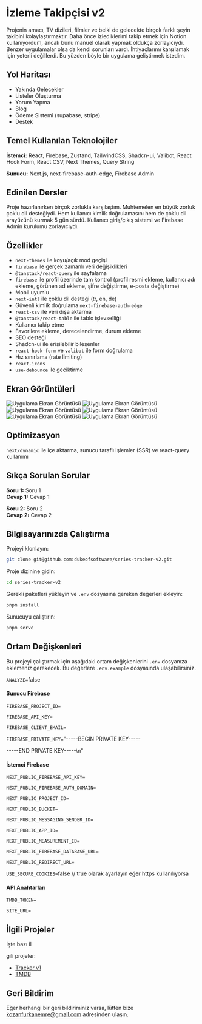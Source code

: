 # İzleme Takipçisi v2

Projenin amacı, TV dizileri, filmler ve belki de gelecekte birçok farklı şeyin takibini kolaylaştırmaktır. Daha önce izlediklerimi takip etmek için Notion kullanıyordum, ancak bunu manuel olarak yapmak oldukça zorlayıcıydı. Benzer uygulamalar olsa da kendi sorunları vardı. İhtiyaçlarımı karşılamak için yeterli değillerdi. Bu yüzden böyle bir uygulama geliştirmek istedim.

## Yol Haritası

- Yakında Gelecekler
- Listeler Oluşturma
- Yorum Yapma
- Blog
- Ödeme Sistemi (supabase, stripe)
- Destek

## Temel Kullanılan Teknolojiler

**İstemci:** React, Firebase, Zustand, TailwindCSS, Shadcn-ui, Valibot, React Hook Form, React CSV, Next Themes, Query String

**Sunucu:** Next.js, next-firebase-auth-edge, Firebase Admin

## Edinilen Dersler

Proje hazırlanırken birçok zorlukla karşılaştım. Muhtemelen en büyük zorluk çoklu dil desteğiydi. Hem kullanıcı kimlik doğrulamasını hem de çoklu dil arayüzünü kurmak 5 gün sürdü. Kullanıcı giriş/çıkış sistemi ve Firebase Admin kurulumu zorlayıcıydı.

## Özellikler

- `next-themes` ile koyu/açık mod geçişi
- `firebase` ile gerçek zamanlı veri değişiklikleri
- `@tanstack/react-query` ile sayfalama
- `firebase` ile profil üzerinde tam kontrol (profil resmi ekleme, kullanıcı adı ekleme, görünen ad ekleme, şifre değiştirme, e-posta değiştirme)
- Mobil uyumlu
- `next-intl` ile çoklu dil desteği (tr, en, de)
- Güvenli kimlik doğrulama `next-firebase-auth-edge`
- `react-csv` ile veri dışa aktarma
- `@tanstack/react-table` ile tablo işlevselliği
- Kullanıcı takip etme
- Favorilere ekleme, derecelendirme, durum ekleme
- SEO desteği
- Shadcn-ui ile erişilebilir bileşenler
- `react-hook-form` ve `valibot` ile form doğrulama
- Hız sınırlama (rate limiting)
- `react-icons`
- `use-debounce` ile geciktirme

## Ekran Görüntüleri

![Uygulama Ekran Görüntüsü](https://github.com/dukeofsoftware/series-tracker-v2/assets/89215036/da96ca30-fabd-47d6-b72c-4af34718b816)
![Uygulama Ekran Görüntüsü](https://github.com/dukeofsoftware/series-tracker-v2/assets/89215036/992bc261-4795-4f40-a017-c0abf097bf1e)
![Uygulama Ekran Görüntüsü](https://github.com/dukeofsoftware/series-tracker-v2/assets/89215036/c4c71cb7-36b6-4131-b7cc-047f5af67baf)
![Uygulama Ekran Görüntüsü](https://github.com/dukeofsoftware/series-tracker-v2/assets/89215036/31179e16-4aa4-46bf-86ca-a208b56938ac)
![Uygulama Ekran Görüntüsü](https://github.com/dukeofsoftware/series-tracker-v2/assets/89215036/ca084fbf-d105-4e9a-97bc-97ef93da3a02)
![Uygulama Ekran Görüntüsü](https://github.com/dukeofsoftware/series-tracker-v2/assets/89215036/d97b9cfc-7054-4663-ae6b-f049ecac34ff)

## Optimizasyon

`next/dynamic` ile içe aktarma, sunucu taraflı işlemler (SSR) ve react-query kullanımı

## Sıkça Sorulan Sorular

**Soru 1:** Soru 1  
**Cevap 1:** Cevap 1

**Soru 2:** Soru 2  
**Cevap 2:** Cevap 2

## Bilgisayarınızda Çalıştırma

Projeyi klonlayın:

```bash
git clone git@github.com:dukeofsoftware/series-tracker-v2.git
```

Proje dizinine gidin:

```bash
cd series-tracker-v2
```

Gerekli paketleri yükleyin ve `.env` dosyasına gereken değerleri ekleyin:

```bash
pnpm install
```

Sunucuyu çalıştırın:

```bash
pnpm serve
```

## Ortam Değişkenleri

Bu projeyi çalıştırmak için aşağıdaki ortam değişkenlerini `.env` dosyanıza eklemeniz gerekecek. Bu değerlere `.env.example` dosyasında ulaşabilirsiniz.

`ANALYZE=`false

#### Sunucu Firebase

`FIREBASE_PROJECT_ID=`

`FIREBASE_API_KEY=` 

`FIREBASE_CLIENT_EMAIL=`

`FIREBASE_PRIVATE_KEY=`"-----BEGIN PRIVATE KEY-----

-----END PRIVATE KEY-----\n"

#### İstemci Firebase

`NEXT_PUBLIC_FIREBASE_API_KEY=`

`NEXT_PUBLIC_FIREBASE_AUTH_DOMAIN=`

`NEXT_PUBLIC_PROJECT_ID=`

`NEXT_PUBLIC_BUCKET=`

`NEXT_PUBLIC_MESSAGING_SENDER_ID=`

`NEXT_PUBLIC_APP_ID=`

`NEXT_PUBLIC_MEASUREMENT_ID=`

`NEXT_PUBLIC_FIREBASE_DATABASE_URL=`

`NEXT_PUBLIC_REDIRECT_URL=`

`USE_SECURE_COOKIES=`false // true olarak ayarlayın eğer https kullanılıyorsa

#### API Anahtarları

`TMDB_TOKEN=`

`SITE_URL=`

## İlgili Projeler

İşte bazı il

gili projeler:

- [Tracker v1](https://github.com/dukeofsoftware/series-tracker)
- [TMDB](https://www.themoviedb.org/)

## Geri Bildirim

Eğer herhangi bir geri bildiriminiz varsa, lütfen bize kozanfurkanemre@gmail.com adresinden ulaşın.
